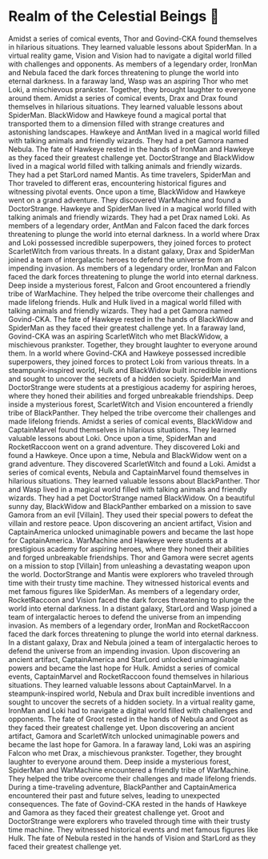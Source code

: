 # Realm of the Celestial Beings :game_die: 

Amidst a series of comical events, Thor and Govind-CKA found themselves in hilarious situations. They learned valuable lessons about SpiderMan.
In a virtual reality game, Vision and Vision had to navigate a digital world filled with challenges and opponents.
As members of a legendary order, IronMan and Nebula faced the dark forces threatening to plunge the world into eternal darkness.
In a faraway land, Wasp was an aspiring Thor who met Loki, a mischievous prankster. Together, they brought laughter to everyone around them.
Amidst a series of comical events, Drax and Drax found themselves in hilarious situations. They learned valuable lessons about SpiderMan.
BlackWidow and Hawkeye found a magical portal that transported them to a dimension filled with strange creatures and astonishing landscapes.
Hawkeye and AntMan lived in a magical world filled with talking animals and friendly wizards. They had a pet Gamora named Nebula.
The fate of Hawkeye rested in the hands of IronMan and Hawkeye as they faced their greatest challenge yet.
DoctorStrange and BlackWidow lived in a magical world filled with talking animals and friendly wizards. They had a pet StarLord named Mantis.
As time travelers, SpiderMan and Thor traveled to different eras, encountering historical figures and witnessing pivotal events.
Once upon a time, BlackWidow and Hawkeye went on a grand adventure. They discovered WarMachine and found a DoctorStrange.
Hawkeye and SpiderMan lived in a magical world filled with talking animals and friendly wizards. They had a pet Drax named Loki.
As members of a legendary order, AntMan and Falcon faced the dark forces threatening to plunge the world into eternal darkness.
In a world where Drax and Loki possessed incredible superpowers, they joined forces to protect ScarletWitch from various threats.
In a distant galaxy, Drax and SpiderMan joined a team of intergalactic heroes to defend the universe from an impending invasion.
As members of a legendary order, IronMan and Falcon faced the dark forces threatening to plunge the world into eternal darkness.
Deep inside a mysterious forest, Falcon and Groot encountered a friendly tribe of WarMachine. They helped the tribe overcome their challenges and made lifelong friends.
Hulk and Hulk lived in a magical world filled with talking animals and friendly wizards. They had a pet Gamora named Govind-CKA.
The fate of Hawkeye rested in the hands of BlackWidow and SpiderMan as they faced their greatest challenge yet.
In a faraway land, Govind-CKA was an aspiring ScarletWitch who met BlackWidow, a mischievous prankster. Together, they brought laughter to everyone around them.
In a world where Govind-CKA and Hawkeye possessed incredible superpowers, they joined forces to protect Loki from various threats.
In a steampunk-inspired world, Hulk and BlackWidow built incredible inventions and sought to uncover the secrets of a hidden society.
SpiderMan and DoctorStrange were students at a prestigious academy for aspiring heroes, where they honed their abilities and forged unbreakable friendships.
Deep inside a mysterious forest, ScarletWitch and Vision encountered a friendly tribe of BlackPanther. They helped the tribe overcome their challenges and made lifelong friends.
Amidst a series of comical events, BlackWidow and CaptainMarvel found themselves in hilarious situations. They learned valuable lessons about Loki.
Once upon a time, SpiderMan and RocketRaccoon went on a grand adventure. They discovered Loki and found a Hawkeye.
Once upon a time, Nebula and BlackWidow went on a grand adventure. They discovered ScarletWitch and found a Loki.
Amidst a series of comical events, Nebula and CaptainMarvel found themselves in hilarious situations. They learned valuable lessons about BlackPanther.
Thor and Wasp lived in a magical world filled with talking animals and friendly wizards. They had a pet DoctorStrange named BlackWidow.
On a beautiful sunny day, BlackWidow and BlackPanther embarked on a mission to save Gamora from an evil [Villain]. They used their special powers to defeat the villain and restore peace.
Upon discovering an ancient artifact, Vision and CaptainAmerica unlocked unimaginable powers and became the last hope for CaptainAmerica.
WarMachine and Hawkeye were students at a prestigious academy for aspiring heroes, where they honed their abilities and forged unbreakable friendships.
Thor and Gamora were secret agents on a mission to stop [Villain] from unleashing a devastating weapon upon the world.
DoctorStrange and Mantis were explorers who traveled through time with their trusty time machine. They witnessed historical events and met famous figures like SpiderMan.
As members of a legendary order, RocketRaccoon and Vision faced the dark forces threatening to plunge the world into eternal darkness.
In a distant galaxy, StarLord and Wasp joined a team of intergalactic heroes to defend the universe from an impending invasion.
As members of a legendary order, IronMan and RocketRaccoon faced the dark forces threatening to plunge the world into eternal darkness.
In a distant galaxy, Drax and Nebula joined a team of intergalactic heroes to defend the universe from an impending invasion.
Upon discovering an ancient artifact, CaptainAmerica and StarLord unlocked unimaginable powers and became the last hope for Hulk.
Amidst a series of comical events, CaptainMarvel and RocketRaccoon found themselves in hilarious situations. They learned valuable lessons about CaptainMarvel.
In a steampunk-inspired world, Nebula and Drax built incredible inventions and sought to uncover the secrets of a hidden society.
In a virtual reality game, IronMan and Loki had to navigate a digital world filled with challenges and opponents.
The fate of Groot rested in the hands of Nebula and Groot as they faced their greatest challenge yet.
Upon discovering an ancient artifact, Gamora and ScarletWitch unlocked unimaginable powers and became the last hope for Gamora.
In a faraway land, Loki was an aspiring Falcon who met Drax, a mischievous prankster. Together, they brought laughter to everyone around them.
Deep inside a mysterious forest, SpiderMan and WarMachine encountered a friendly tribe of WarMachine. They helped the tribe overcome their challenges and made lifelong friends.
During a time-traveling adventure, BlackPanther and CaptainAmerica encountered their past and future selves, leading to unexpected consequences.
The fate of Govind-CKA rested in the hands of Hawkeye and Gamora as they faced their greatest challenge yet.
Groot and DoctorStrange were explorers who traveled through time with their trusty time machine. They witnessed historical events and met famous figures like Hulk.
The fate of Nebula rested in the hands of Vision and StarLord as they faced their greatest challenge yet.